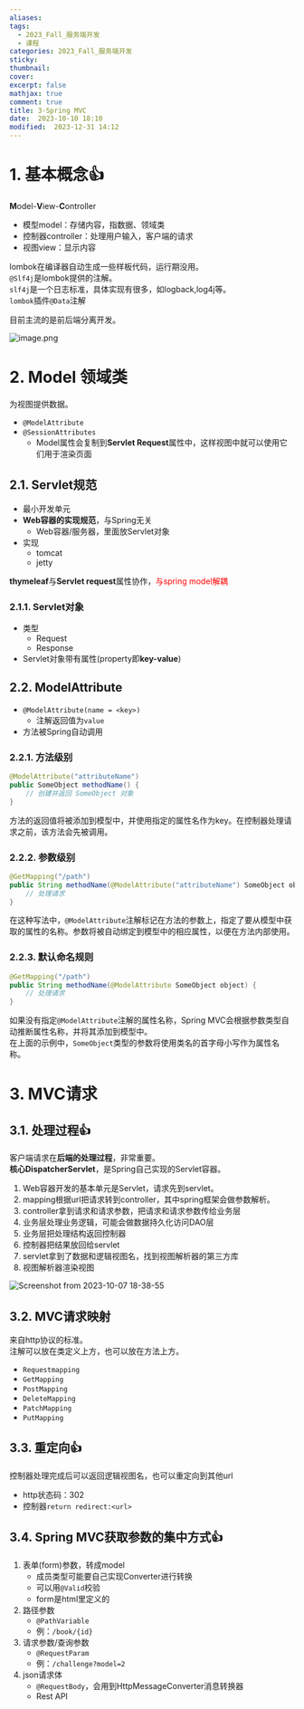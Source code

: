 ```yaml
---
aliases: 
tags:
  - 2023_Fall_服务端开发
  - 课程
categories: 2023_Fall_服务端开发
sticky:
thumbnail:
cover: 
excerpt: false
mathjax: true
comment: true
title: 3-Spring MVC
date:  2023-10-10 18:10
modified:  2023-12-31 14:12
---
```


# 1. 基本概念👍

**M**odel-**V**iew-**C**ontroller

- 模型model：存储内容，指数据、领域类
- 控制器controller：处理用户输入，客户端的请求
- 视图view：显示内容

lombok在编译器自动生成一些样板代码，运行期没用。  
`@Slf4j`是lombok提供的注解。  
`slf4j`是一个日志标准，具体实现有很多，如logback,log4j等。  
`lombok`插件`@Data`注解

目前主流的是前后端分离开发。

![image.png](https://chillcharlie-img.oss-cn-hangzhou.aliyuncs.com/image%2F2023%2F12%2F31%2F11-21-23-58e755321af999ee54aaca9812997e0a-20231231112122-1cafd2.png)

# 2. Model 领域类

为视图提供数据。

- `@ModelAttribute`
- `@SessionAttributes`
	- Model属性会复制到**Servlet Request**属性中，这样视图中就可以使用它们用于渲染页面

## 2.1. Servlet规范

- 最小开发单元
- **Web容器的实现规范**，与Spring无关
	- Web容器/服务器，里面放Servlet对象
- 实现
	- tomcat
	- jetty

**thymeleaf**与**Servlet request**属性协作，<font color="#ff0000">与spring model解耦</font>

### 2.1.1. Servlet对象

- 类型
	- Request
	- Response
- Servlet对象带有属性(property即**key-value**)

## 2.2. ModelAttribute

- `@ModelAttribute(name = <key>)`
	- 注解返回值为`value`
- 方法被Spring自动调用

### 2.2.1. 方法级别

```java
@ModelAttribute("attributeName")
public SomeObject methodName() {
    // 创建并返回 SomeObject 对象
}
```

方法的返回值将被添加到模型中，并使用指定的属性名作为key。在控制器处理请求之前，该方法会先被调用。

### 2.2.2. 参数级别

```java
@GetMapping("/path")
public String methodName(@ModelAttribute("attributeName") SomeObject object) {
    // 处理请求
}
```

在这种写法中，`@ModelAttribute`注解标记在方法的参数上，指定了要从模型中获取的属性的名称。参数将被自动绑定到模型中的相应属性，以便在方法内部使用。

### 2.2.3. 默认命名规则

```java
@GetMapping("/path")
public String methodName(@ModelAttribute SomeObject object) {
    // 处理请求
}
```

如果没有指定`@ModelAttribute`注解的属性名称，Spring MVC会根据参数类型自动推断属性名称，并将其添加到模型中。  
在上面的示例中，`SomeObject`类型的参数将使用类名的首字母小写作为属性名称。

# 3. MVC请求

## 3.1. 处理过程👍

客户端请求在**后端的处理过程**，非常重要。  
**核心DispatcherServlet**，是Spring自己实现的Servlet容器。

1. Web容器开发的基本单元是Servlet，请求先到servlet。
2. mapping根据url把请求转到controller，其中spring框架会做参数解析。
3. controller拿到请求和请求参数，把请求和请求参数传给业务层
4. 业务层处理业务逻辑，可能会做数据持久化访问DAO层
5. 业务层把处理结构返回控制器
6. 控制器把结果放回给servlet
7. servlet拿到了数据和逻辑视图名，找到视图解析器的第三方库
8. 视图解析器渲染视图


![Screenshot from 2023-10-07 18-38-55](https://chillcharlie-img.oss-cn-hangzhou.aliyuncs.com/image%2F2023%2F12%2F18%2F10-13-42-ca4167c94583a1706c06fdd1405e61c3-Screenshotundefinedfromundefined2023-10-07undefined18-38-55-eb0c99.png)

## 3.2. MVC请求映射

来自http协议的标准。  
注解可以放在类定义上方，也可以放在方法上方。

- `Requestmapping`
- `GetMapping`
- `PostMapping`
- `DeleteMapping`
- `PatchMapping`
- `PutMapping`

## 3.3. 重定向👍

控制器处理完成后可以返回逻辑视图名，也可以重定向到其他url

- http状态码：302
- 控制器`return redirect:<url>`

## 3.4. Spring MVC获取参数的集中方式👍

1. 表单(form)参数，转成model
	- 成员类型可能要自己实现Converter进行转换
	- 可以用`@Valid`校验
	- form是html里定义的
2. 路径参数
	- `@PathVariable`
	- 例：`/book/{id}`
3. 请求参数/查询参数
	- `@RequestParam`
	- 例：`/challenge?model=2`
4. json请求体
	- `@RequestBody`，会用到HttpMessageConverter消息转换器
	- Rest API

